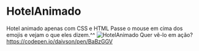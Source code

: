 # HotelAnimado
Hotel animado apenas com CSS e HTML
Passe o mouse em cima dos emojis e vejam o que eles dizem.^^
![HotelAnimado](https://user-images.githubusercontent.com/20029768/63218702-ad377b80-c136-11e9-9b86-a3952cc9394f.PNG)
Quer vê-lo em ação?https://codepen.io/daivson/pen/BaBzGGV
